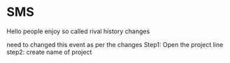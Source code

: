 # SMS
Hello people enjoy
so called rival history changes

need to changed this event as per the changes
Step1: Open the project line
step2: create name of project
